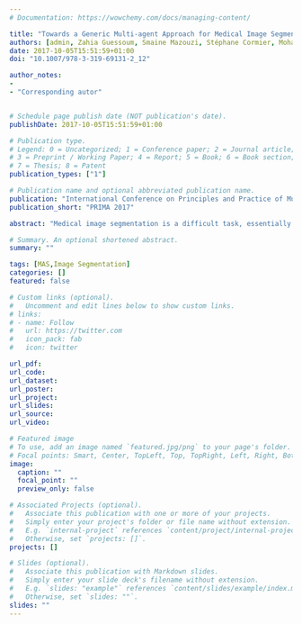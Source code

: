 ```yaml
---
# Documentation: https://wowchemy.com/docs/managing-content/

title: "Towards a Generic Multi-agent Approach for Medical Image Segmentation"
authors: [admin, Zahia Guessoum, Smaine Mazouzi, Stéphane Cormier, Mohamed Mezghichea]
date: 2017-10-05T15:51:59+01:00
doi: "10.1007/978-3-319-69131-2_12"

author_notes:
- 
- "Corresponding autor"


# Schedule page publish date (NOT publication's date).
publishDate: 2017-10-05T15:51:59+01:00

# Publication type.
# Legend: 0 = Uncategorized; 1 = Conference paper; 2 = Journal article;
# 3 = Preprint / Working Paper; 4 = Report; 5 = Book; 6 = Book section;
# 7 = Thesis; 8 = Patent
publication_types: ["1"]

# Publication name and optional abbreviated publication name.
publication: "International Conference on Principles and Practice of Multi-Agent Systems"
publication_short: "PRIMA 2017"

abstract: "Medical image segmentation is a difficult task, essentially due to the inherent complexity of human body structures and the acquisition methods of this kind of images. Manual segmentation of medical images requires advance radiological expertize and is also very time-consuming. Several methods have been developed to automatize medical image segmentation, including multi-agent approaches. In this paper, we propose a new multi-agent approach based on a set of autonomous and interactive agents that integrates an enhanced region growing algorithm. It does not require any prior knowledge. This approach was implemented and experiments were performed on brain MRI simulated images and the obtained results are promising."

# Summary. An optional shortened abstract.
summary: ""

tags: [MAS,Image Segmentation]
categories: []
featured: false

# Custom links (optional).
#   Uncomment and edit lines below to show custom links.
# links:
# - name: Follow
#   url: https://twitter.com
#   icon_pack: fab
#   icon: twitter

url_pdf: 
url_code:
url_dataset:
url_poster:
url_project:
url_slides:
url_source:
url_video:

# Featured image
# To use, add an image named `featured.jpg/png` to your page's folder. 
# Focal points: Smart, Center, TopLeft, Top, TopRight, Left, Right, BottomLeft, Bottom, BottomRight.
image:
  caption: ""
  focal_point: ""
  preview_only: false

# Associated Projects (optional).
#   Associate this publication with one or more of your projects.
#   Simply enter your project's folder or file name without extension.
#   E.g. `internal-project` references `content/project/internal-project/index.md`.
#   Otherwise, set `projects: []`.
projects: []

# Slides (optional).
#   Associate this publication with Markdown slides.
#   Simply enter your slide deck's filename without extension.
#   E.g. `slides: "example"` references `content/slides/example/index.md`.
#   Otherwise, set `slides: ""`.
slides: ""
---
```

